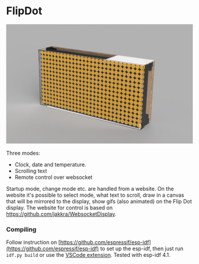 # FlipDot
<img src=".github/flip_cad.png" />

Three modes:
- Clock, date and temperature.
- Scrolling text
- Remote control over websocket


Startup mode, change mode etc. are handled from a website.
On the website it's possible to select mode, what text to scroll, draw in a canvas that will be mirrored to the display, show gifs (also animated) on the Flip Dot display. The website for control is based on https://github.com/jakkra/WebsocketDisplay.


### Compiling
Follow instruction on [https://github.com/espressif/esp-idf](https://github.com/espressif/esp-idf) to set up the esp-idf, then just run `idf.py build` or use the [VSCode extension](https://github.com/espressif/vscode-esp-idf-extension). Tested with esp-idf 4.1.


